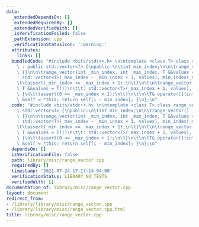 ```yaml
---
data:
  _extendedDependsOn: []
  _extendedRequiredBy: []
  _extendedVerifiedWith: []
  _isVerificationFailed: false
  _pathExtension: cpp
  _verificationStatusIcon: ':warning:'
  attributes:
    links: []
  bundledCode: "#include <bits/stdc++.h> \n\ntemplate <class T> class range_vector\
    \ : public std::vector<T> {\npublic:\n\tint min_index;\n\n\trange_vector() : min_index(0)\
    \ {}\n\n\trange_vector(int _min_index, int _max_index, T &&values = T())\n\t\t\
    : std::vector<T>(_max_index - _min_index + 1, values), min_index(_min_index) {\n\
    \t\tassert(_min_index <= _max_index + 1);\n\t}\n\t\n\trange_vector(int _max_index,\
    \ T &&values = T())\n\t\t: std::vector<T>(_max_index + 1, values), min_index(0)\
    \ {\n\t\tassert(0 <= _max_index + 1);\n\t}\n\t\n\tT& operator[](int i) { std::vector<T>\
    \ &self = *this; return self[i - min_index]; }\n};\n"
  code: "#include <bits/stdc++.h> \n\ntemplate <class T> class range_vector : public\
    \ std::vector<T> {\npublic:\n\tint min_index;\n\n\trange_vector() : min_index(0)\
    \ {}\n\n\trange_vector(int _min_index, int _max_index, T &&values = T())\n\t\t\
    : std::vector<T>(_max_index - _min_index + 1, values), min_index(_min_index) {\n\
    \t\tassert(_min_index <= _max_index + 1);\n\t}\n\t\n\trange_vector(int _max_index,\
    \ T &&values = T())\n\t\t: std::vector<T>(_max_index + 1, values), min_index(0)\
    \ {\n\t\tassert(0 <= _max_index + 1);\n\t}\n\t\n\tT& operator[](int i) { std::vector<T>\
    \ &self = *this; return self[i - min_index]; }\n};\n"
  dependsOn: []
  isVerificationFile: false
  path: library/misc/range_vector.cpp
  requiredBy: []
  timestamp: '2021-07-24 17:17:14-04:00'
  verificationStatus: LIBRARY_NO_TESTS
  verifiedWith: []
documentation_of: library/misc/range_vector.cpp
layout: document
redirect_from:
- /library/library/misc/range_vector.cpp
- /library/library/misc/range_vector.cpp.html
title: library/misc/range_vector.cpp
---
```

